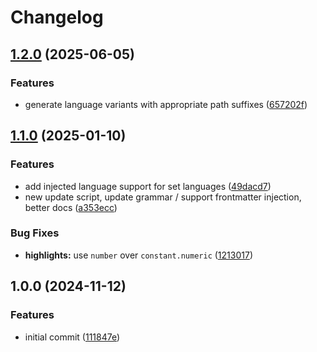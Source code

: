 # Changelog

## [1.2.0](https://github.com/uncenter/zed-tera/compare/v1.1.0...v1.2.0) (2025-06-05)


### Features

* generate language variants with appropriate path suffixes ([657202f](https://github.com/uncenter/zed-tera/commit/657202fb7b61e0e0d2d77191edc814817e584889))

## [1.1.0](https://github.com/uncenter/zed-tera/compare/v1.0.0...v1.1.0) (2025-01-10)


### Features

* add injected language support for set languages ([49dacd7](https://github.com/uncenter/zed-tera/commit/49dacd7984f083a080471dca3deb99814c5cbf96))
* new update script, update grammar / support frontmatter injection, better docs ([a353ecc](https://github.com/uncenter/zed-tera/commit/a353ecc3730c276cbabc07edb99efde1b0636cd2))


### Bug Fixes

* **highlights:** use `number` over `constant.numeric` ([1213017](https://github.com/uncenter/zed-tera/commit/1213017428ec6b3bdc5714af150ebb4ceaeb9929))

## 1.0.0 (2024-11-12)


### Features

* initial commit ([111847e](https://github.com/uncenter/zed-tera/commit/111847efb0788d47086b64e66a4d9687b902adb1))
